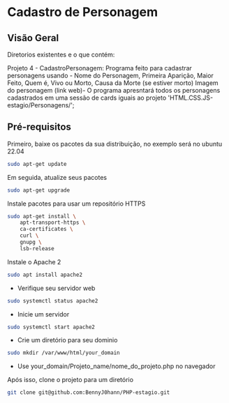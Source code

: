 # Cadastro de Personagem

## Visão Geral
Diretorios existentes e o que contém:

Projeto 4 - CadastroPersonagem: Programa feito para cadastrar personagens usando - Nome do Personagem, Primeira Aparição, Maior Feito, Quem é, Vivo ou Morto, Causa da Morte (se estiver morto)
Imagem do personagem (link web)- O programa apresntará todos os personagens cadastrados em uma sessão de cards iguais ao projeto 'HTML.CSS.JS-estagio/Personagens/';

## Pré-requisitos

Primeiro, baixe os pacotes da sua distribuição, no exemplo será no ubuntu 22.04

```bash
sudo apt-get update 
```

Em seguida, atualize seus pacotes

```bash
sudo apt-get upgrade
```

Instale pacotes para usar um repositório HTTPS

```bash
sudo apt-get install \
    apt-transport-https \
    ca-certificates \
    curl \
    gnupg \
    lsb-release
```


Instale o Apache 2

```bash
sudo apt install apache2
```

- Verifique seu servidor web

```bash
sudo systemctl status apache2
```
- Inicie um servidor

```bash
sudo systemctl start apache2
```
- Crie um diretório para seu dominio

```bash
sudo mkdir /var/www/html/your_domain
```
- Use your_domain/Projeto_name/nome_do_projeto.php no navegador

Após isso, clone o projeto para um diretório

```bash
git clone git@github.com:BennyJ0hann/PHP-estagio.git
```


